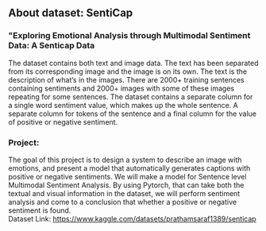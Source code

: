## About dataset: SentiCap
### "Exploring Emotional Analysis through Multimodal Sentiment Data: A Senticap Data
The dataset contains both text and image data. The text has been separated from its corresponding image and the image is on its own. The text is the description of what’s in the images. There are 2000+ training sentences containing sentiments and 2000+ images with some of these images repeating for some sentences. The dataset contains a separate column for a single word sentiment value, which makes up the whole sentence. A separate column for tokens of the sentence and a final column for the value of positive or negative sentiment.
<br/>
### Project:
The goal of this project is to design a system to describe an image with emotions, and present a model that automatically generates captions with positive or negative sentiments. We will make a model for Sentence level Multimodal Sentiment Analysis. By using Pytorch, that can take both the textual and visual information in the dataset, we will perform sentiment analysis and come to a conclusion that whether a positive or negative sentiment is found.
<br/>
Dataset Link: https://www.kaggle.com/datasets/prathamsaraf1389/senticap

